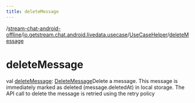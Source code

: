 ```yaml
---
title: deleteMessage
---
```

/[stream-chat-android-offline](../../index.md)/[io.getstream.chat.android.livedata.usecase](../index.md)/[UseCaseHelper](index.md)/[deleteMessage](deleteMessage.md)  
  
  
  
# deleteMessage  
val [deleteMessage](deleteMessage.md): [DeleteMessage](../DeleteMessage/index.md)Delete a message. This message is immediately marked as deleted (message.deletedAt) in local storage. The API call to delete the message is retried using the retry policy
